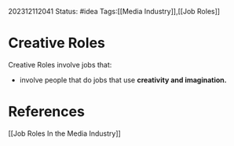 202312112041
Status: #idea
Tags:[[Media Industry]],[[Job Roles]]

# Creative  Roles

Creative  Roles involve jobs that:

- involve people that do jobs that use **creativity and imagination.**

# **References**

[[Job Roles In the Media Industry]]

